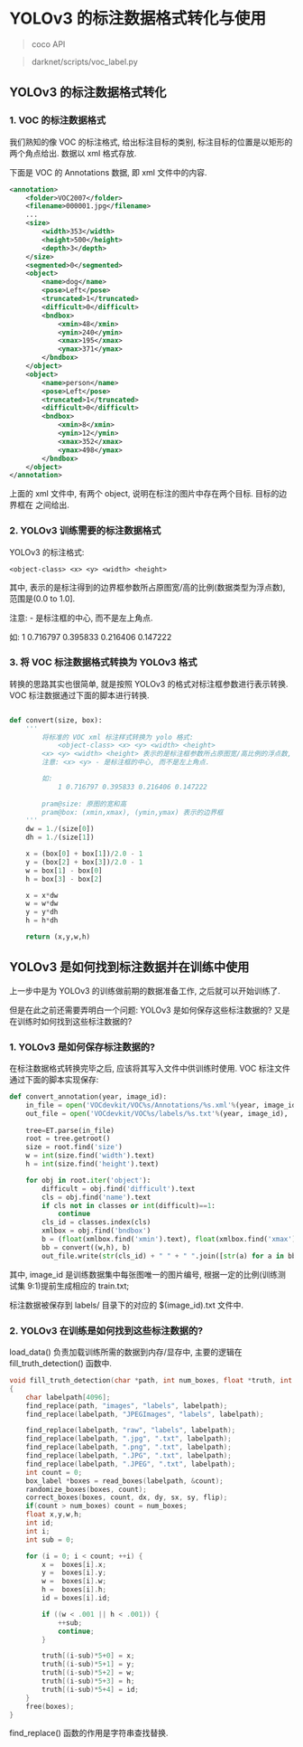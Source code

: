 # YOLOv3 的标注数据格式转化与使用   

> coco API   

> darknet/scripts/voc_label.py  

## YOLOv3 的标注数据格式转化

### 1. VOC 的标注数据格式

我们熟知的像 VOC 的标注格式, 给出标注目标的类别, 标注目标的位置是以矩形的两个角点给出. 数据以 xml 格式存放.   

下面是 VOC 的 Annotations 数据, 即 xml 文件中的内容.  

~~~xml
<annotation>
	<folder>VOC2007</folder>
	<filename>000001.jpg</filename>
	...
	<size>
		<width>353</width>
		<height>500</height>
		<depth>3</depth>
	</size>
	<segmented>0</segmented>
	<object>
		<name>dog</name>
		<pose>Left</pose>
		<truncated>1</truncated>
		<difficult>0</difficult>
		<bndbox>
			<xmin>48</xmin>
			<ymin>240</ymin>
			<xmax>195</xmax>
			<ymax>371</ymax>
		</bndbox>
	</object>
	<object>
		<name>person</name>
		<pose>Left</pose>
		<truncated>1</truncated>
		<difficult>0</difficult>
		<bndbox>
			<xmin>8</xmin>
			<ymin>12</ymin>
			<xmax>352</xmax>
			<ymax>498</ymax>
		</bndbox>
	</object>
</annotation>
~~~

上面的 xml 文件中, 有两个 object, 说明在标注的图片中存在两个目标. 目标的边界框在 <bndbox> </bndbox> 之间给出.  

### 2. YOLOv3 训练需要的标注数据格式   

YOLOv3 的标注格式:

~~~text
<object-class> <x> <y> <width> <height>
~~~

其中, <x> <y> <width> <height> 表示的是标注得到的边界框参数所占原图宽/高的比例(数据类型为浮点数), 范围是(0.0 to 1.0].   

注意: <x> <y> - 是标注框的中心, 而不是左上角点.  

如: 1 0.716797 0.395833 0.216406 0.147222   

### 3. 将 VOC 标注数据格式转换为 YOLOv3 格式  

转换的思路其实也很简单, 就是按照 YOLOv3 的格式对标注框参数进行表示转换. VOC 标注数据通过下面的脚本进行转换.   

~~~python

def convert(size, box):
    '''
        将标准的 VOC xml 标注样式转换为 yolo 格式:
            <object-class> <x> <y> <width> <height>
        <x> <y> <width> <height> 表示的是标注框参数所占原图宽/高比例的浮点数, 范围是(0.0 to 1.0]. 
        注意: <x> <y> - 是标注框的中心, 而不是左上角点.  

        如: 
            1 0.716797 0.395833 0.216406 0.147222
        
        pram@size: 原图的宽和高  
        pram@box: (xmin,xmax), (ymin,ymax) 表示的边界框  
    '''
    dw = 1./(size[0])
    dh = 1./(size[1])

    x = (box[0] + box[1])/2.0 - 1
    y = (box[2] + box[3])/2.0 - 1
    w = box[1] - box[0]
    h = box[3] - box[2]

    x = x*dw
    w = w*dw
    y = y*dh
    h = h*dh

    return (x,y,w,h)
~~~

## YOLOv3 是如何找到标注数据并在训练中使用   

上一步中是为 YOLOv3 的训练做前期的数据准备工作, 之后就可以开始训练了.    

但是在此之前还需要弄明白一个问题: YOLOv3 是如何保存这些标注数据的? 又是在训练时如何找到这些标注数据的?  

### 1. YOLOv3 是如何保存标注数据的?  

在标注数据格式转换完毕之后, 应该将其写入文件中供训练时使用. VOC 标注文件通过下面的脚本实现保存:  

~~~python
def convert_annotation(year, image_id):
    in_file = open('VOCdevkit/VOC%s/Annotations/%s.xml'%(year, image_id))
    out_file = open('VOCdevkit/VOC%s/labels/%s.txt'%(year, image_id), 'w')
    
    tree=ET.parse(in_file)
    root = tree.getroot()
    size = root.find('size')
    w = int(size.find('width').text)
    h = int(size.find('height').text)

    for obj in root.iter('object'):
        difficult = obj.find('difficult').text
        cls = obj.find('name').text
        if cls not in classes or int(difficult)==1:
            continue
        cls_id = classes.index(cls)
        xmlbox = obj.find('bndbox')
        b = (float(xmlbox.find('xmin').text), float(xmlbox.find('xmax').text), float(xmlbox.find('ymin').text), float(xmlbox.find('ymax').text))
        bb = convert((w,h), b)
        out_file.write(str(cls_id) + " " + " ".join([str(a) for a in bb]) + '\n')
~~~

其中, image_id 是训练数据集中每张图唯一的图片编号, 根据一定的比例(训练测试集 9:1)提前生成相应的 train.txt;  

标注数据被保存到 labels/ 目录下的对应的 $(image_id).txt 文件中.  

### 2. YOLOv3 在训练是如何找到这些标注数据的?  

load_data() 负责加载训练所需的数据到内存/显存中, 主要的逻辑在 fill_truth_detection() 函数中.  

~~~cpp
void fill_truth_detection(char *path, int num_boxes, float *truth, int classes, int flip, float dx, float dy, float sx, float sy)
{
    char labelpath[4096];
    find_replace(path, "images", "labels", labelpath);
    find_replace(labelpath, "JPEGImages", "labels", labelpath);

    find_replace(labelpath, "raw", "labels", labelpath);
    find_replace(labelpath, ".jpg", ".txt", labelpath);
    find_replace(labelpath, ".png", ".txt", labelpath);
    find_replace(labelpath, ".JPG", ".txt", labelpath);
    find_replace(labelpath, ".JPEG", ".txt", labelpath);
    int count = 0;
    box_label *boxes = read_boxes(labelpath, &count);
    randomize_boxes(boxes, count);
    correct_boxes(boxes, count, dx, dy, sx, sy, flip);
    if(count > num_boxes) count = num_boxes;
    float x,y,w,h;
    int id;
    int i;
    int sub = 0;

    for (i = 0; i < count; ++i) {
        x =  boxes[i].x;
        y =  boxes[i].y;
        w =  boxes[i].w;
        h =  boxes[i].h;
        id = boxes[i].id;

        if ((w < .001 || h < .001)) {
            ++sub;
            continue;
        }

        truth[(i-sub)*5+0] = x;
        truth[(i-sub)*5+1] = y;
        truth[(i-sub)*5+2] = w;
        truth[(i-sub)*5+3] = h;
        truth[(i-sub)*5+4] = id;
    }
    free(boxes);
}
~~~

find_replace() 函数的作用是字符串查找替换.  
